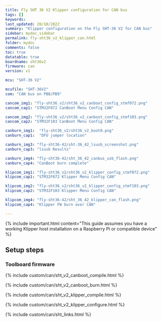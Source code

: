 ```yaml
---
title: Fly SHT 36 V2 Klipper configuration for CAN bus
tags: []
keywords: 
last_updated: 20/10/2022
summary: "Klipper configuration on the Fly SHT-36 V2 for CAN bus"
sidebar: mydoc_sidebar
permalink: fly-sht36_v2_klipper_can.html
folder: mydoc
comments: false
toc: true
datatable: true
boardname: sht36v2
firmware: can
version: v1

mcu: "SHT-36 V2"

mcufile: "SHT-36V2"
com: "CAN bus on PB8/PB9"

cancom_img1: "fly-sht36_v2/sht36_v2_canboot_config_stmf072.png"
cancom_cap1: "STM32F072 CanBoot Menu Config CAN"

cancom_img2: "fly-sht36_v2/sht36_v2_canboot_config_stmf103.png"
cancom_cap2: "STM32F103 CanBoot Menu Config CAN"

canburn_img1:  "fly-sht36_v2/sht36_v2_boot0.png"
canburn_cap1:  "DFU jumper location" 

canburn_img3: "fly-sht36-42/sht-36_42_lsusb_screenshot.png"
canburn_cap3: "lsusb Results"

canburn_img4: "fly-sht36-42/sht_36_42_canbus_usb_flash.png"
canburn_cap4: "CanBoot burn complete"

klipcom_img1: "fly-sht36_v2/sht36_v2_klipper_config_stmf072.png"
klipcom_cap1: "STM32F072 Klipper Menu Config CAN"

klipcom_img2: "fly-sht36_v2/sht36_v2_klipper_config_stmf103.png"
klipcom_cap2: "STM32F103 Klipper Menu Config CAN"

klipcom_img4: "fly-sht36-42/sht_36_42_klipper_can_flash.png"
klipcom_cap4: "Klipper FW burn over CAN"

---
```


{% include important.html content="This guide assumes you have a working Klipper host installation on a Raspberry Pi or compatible device" %}



## Setup steps

### Toolboard firmware

{% include custom/can/sht_v2_canboot_compile.html %}

{% include custom/can/sht_v2_canboot_burn.html %}

{% include custom/can/sht_v2_klipper_compile.html %}

{% include custom/can/sht_v2_klipper_configure.html %}

{% include custom/can/sht_links.html %}

